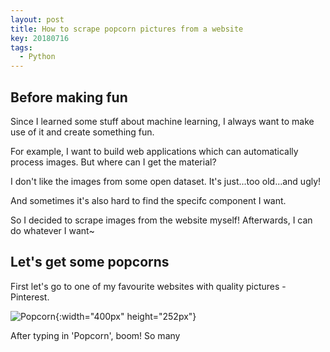 ```yaml
---
layout: post
title: How to scrape popcorn pictures from a website
key: 20180716
tags: 
  - Python
---
```

## Before making fun

Since I learned some stuff about machine learning, I always want to make use of it and create something fun.

For example, I want to build web applications which can automatically process images. But where can I get the material? 

I don't like the images from some open dataset. It's just...too old...and ugly! 

And sometimes it's also hard to find the specifc component I want. 

So I decided to scrape images from the website myself! Afterwards, I can do whatever I want~ 

## Let's get some popcorns

First let's go to one of my favourite websites with quality pictures - Pinterest.

![Popcorn](/image/Pinterest1.png){:width="400px" height="252px"}

After typing in 'Popcorn', boom! So many 